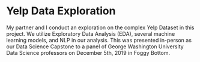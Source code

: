 # Yelp Data Exploration
My partner and I conduct an exploration on the complex Yelp Dataset in this project. We utilize Exploratory Data Analysis (EDA), several machine learning models, and NLP in our analysis. This was presented in-person as our Data Science Capstone to a panel of George Washington University Data Science professors on December 5th, 2019 in Foggy Bottom.
